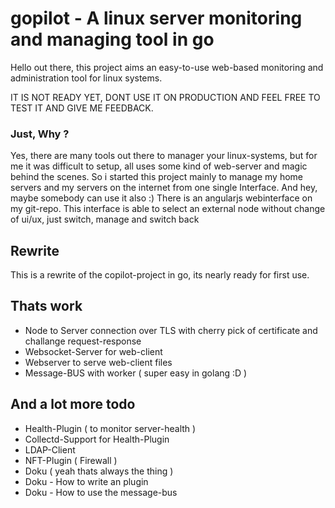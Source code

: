 # gopilot - A linux server monitoring and managing tool in go

Hello out there, this project aims an easy-to-use web-based monitoring and administration tool for linux systems.

IT IS NOT READY YET, DONT USE IT ON PRODUCTION AND FEEL FREE TO TEST IT AND GIVE ME FEEDBACK.

### Just, Why ?
Yes, there are many tools out there to manager your linux-systems, but for me it was difficult to setup, all uses
some kind of web-server and magic behind the scenes. So i started this project mainly to manage my home servers and
my servers on the internet from one single Interface. And hey, maybe somebody can use it also :)
There is an angularjs webinterface on my git-repo. This interface is able to select an external node without change of ui/ux,
just switch, manage and switch back

## Rewrite
This is a rewrite of the copilot-project in go, its nearly ready for first use.

## Thats work
 * Node to Server connection over TLS with cherry pick of certificate and challange request-response
 * Websocket-Server for web-client
 * Webserver to serve web-client files
 * Message-BUS with worker ( super easy in golang :D )
 
## And a lot more todo
 * Health-Plugin ( to monitor server-health )
 * Collectd-Support for Health-Plugin
 * LDAP-Client
 * NFT-Plugin ( Firewall )
 * Doku ( yeah thats always the thing )
 * Doku - How to write an plugin
 * Doku - How to use the message-bus







